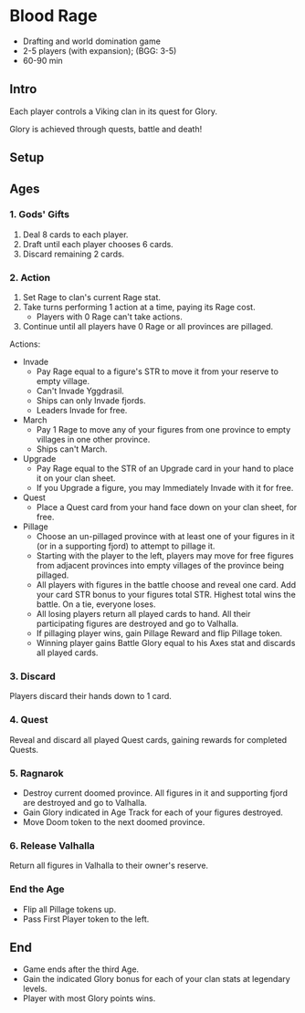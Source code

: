# Blood Rage

- Drafting and world domination game
- 2-5 players (with expansion); (BGG: 3-5)
- 60-90 min

## Intro

Each player controls a Viking clan in its quest for Glory.

Glory is achieved through quests, battle and death!

## Setup

## Ages

### 1. Gods' Gifts

1. Deal 8 cards to each player.
1. Draft until each player chooses 6 cards.
1. Discard remaining 2 cards.

### 2. Action

1. Set Rage to clan's current Rage stat.
1. Take turns performing 1 action at a time, paying its Rage cost.
   - Players with 0 Rage can't take actions.
1. Continue until all players have 0 Rage or all provinces are pillaged.

Actions:

- Invade
  - Pay Rage equal to a figure's STR to move it from your reserve to empty village.
  - Can't Invade Yggdrasil.
  - Ships can only Invade fjords.
  - Leaders Invade for free.
- March
  - Pay 1 Rage to move any of your figures from one province to empty villages in one other province.
  - Ships can't March.
- Upgrade
  - Pay Rage equal to the STR of an Upgrade card in your hand to place it on your clan sheet.
  - If you Upgrade a figure, you may Immediately Invade with it for free.
- Quest
  - Place a Quest card from your hand face down on your clan sheet, for free.
- Pillage
  - Choose an un-pillaged province with at least one of your figures in it (or in a supporting fjord) to attempt to pillage it.
  - Starting with the player to the left, players may move for free figures from adjacent provinces into empty villages of the province being pillaged.
  - All players with figures in the battle choose and reveal one card. Add your card STR bonus to your figures total STR. Highest total wins the battle. On a tie, everyone loses.
  - All losing players return all played cards to hand. All their participating figures are destroyed and go to Valhalla.
  - If pillaging player wins, gain Pillage Reward and flip Pillage token.
  - Winning player gains Battle Glory equal to his Axes stat and discards all played cards.

### 3. Discard

Players discard their hands down to 1 card.

### 4. Quest

Reveal and discard all played Quest cards, gaining rewards for completed Quests.

### 5. Ragnarok

- Destroy current doomed province. All figures in it and supporting fjord are destroyed and go to Valhalla.
- Gain Glory indicated in Age Track for each of your figures destroyed.
- Move Doom token to the next doomed province.

### 6. Release Valhalla

Return all figures in Valhalla to their owner's reserve.

### End the Age

- Flip all Pillage tokens up.
- Pass First Player token to the left.

## End

- Game ends after the third Age.
- Gain the indicated Glory bonus for each of your clan stats at legendary levels.
- Player with most Glory points wins.

